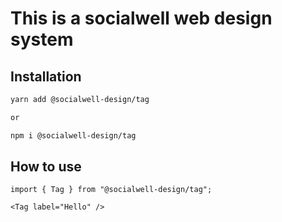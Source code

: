 # This is a socialwell web design system

## Installation

```bash
yarn add @socialwell-design/tag

or

npm i @socialwell-design/tag
```

## How to use

```JSX
import { Tag } from "@socialwell-design/tag";

<Tag label="Hello" />

```
